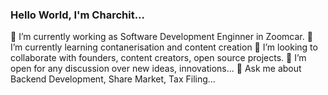 ### Hello World, I'm Charchit...

🔭 I’m currently working as Software Development Enginner in Zoomcar.
🌱 I’m currently learning contanerisation and content creation
👯 I’m looking to collaborate with founders, content creators, open source projects.
🤔 I’m open for any discussion over new ideas, innovations...
💬 Ask me about Backend Development, Share Market, Tax Filing...

<!--
**CP01/cp01** is a ✨ _special_ ✨ repository because its `README.md` (this file) appears on your GitHub profile.

Here are some ideas to get you started:

🔭 I’m currently working as Software Development Enginner in Zoomcar.
🌱 I’m currently learning contanerisation and content creation
👯 I’m looking to collaborate with founders, content creators, open source projects.
🤔 I’m open for any discussion over new ideas, innovations...
💬 Ask me about Backend Development, Share Market, Tax Filing...
📫 How to reach me: https://www.linkedin.com/in/charchit-patodi/
- 😄 Pronouns: ...
- ⚡ Fun fact: ...
-->
